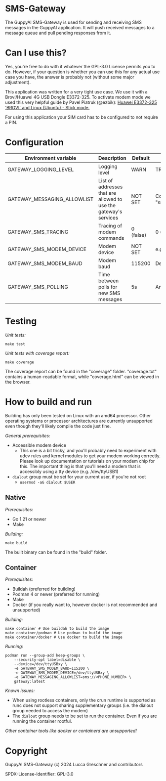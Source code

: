 # SMS-Gateway

The GuppyAI SMS-Gateway is used for sending and receiving SMS messages in the GuppyAI application. It will push received messages to a message queue and pull pending responses from it.

# Can I use this?

Yes, you're free to do with it whatever the GPL-3.0 License permits you to do. 
However, if your question is whether you can use this for any actual use case you have, the answer is probably not (without some major adjustment).

This application was written for a very tight use case. We use it with a Brovi/Huawei 4G USB Dongle E3372-325.
To activate modem mode we used this very helpful guide by Pavel Piatruk (@ezbik): [Huawei E3372-325 'BROVI' and Linux (Ubuntu) - Stick mode.](https://blog.tanatos.org/posts/huawei_e3372h-325_brovi_with_linux_stickmode/)

For using this application your SIM card has to be configured to not require a PIN.

# Configuration

| Environment variable        | Description                                                      | Default   | Possible values                                                               |
|-----------------------------|------------------------------------------------------------------|-----------|-------------------------------------------------------------------------------|
| GATEWAY_LOGGING_LEVEL       | Logging level                                                    | WARN      | TRACE, DEBUG, INFO, WARN, DEBUG                                               |
| GATEWAY_MESSAGING_ALLOWLIST | List of addresses that are allowed to use the gateway's services | NOT SET   | Comma-separated list of addresses, e.g. "sms://+4900000000,sms://+4911111111" |
| GATEWAY_SMS_TRACING         | Tracing of modem commands                                        | 0 (false) | 0 (false), 1 (true)                                                           |
| GATEWAY_SMS_MODEM_DEVICE    | Modem device                                                     | NOT SET   | e.g. /dev/ttyUSB1                                                             |
| GATEWAY_SMS_MODEM_BAUD      | Modem baud                                                       | 115200    | Depends on your hardware                                                      |
| GATEWAY_SMS_POLLING         | Time between polls for new SMS messages                          | 5s        | Any duration                                                                  | 

# Testing

*Unit tests:*

```shell
make test
```

*Unit tests with coverage report:*

```shell
make coverage
```

The coverage report can be found in the "coverage" folder. "coverage.txt" contains a human-readable format, while "coverage.html" can be viewed in the browser.

# How to build and run

Building has only been tested on Linux with an amd64 processor.
Other operating systems or processor architectures are currently unsupported even though they'll likely compile the code just fine.

*General prerequisites:*

- Accessible modem device
  - This one is a bit tricky, and you'll probably need to experiment with udev rules and kernel modules to get your modem working correctly. Please look up documentation or tutorials on your modem chip for this. The important thing is that you'll need a modem that is accessibly using a tty device (e.g. /dev/ttyUSB1)
- `dialout` group must be set for your current user, if you're not root
  - `usermod -aG dialout $USER`

## Native

*Prerequisites:*

- Go 1.21 or newer
- Make

*Building:*

```shell
make build
```

The built binary can be found in the "build" folder.

## Container

*Prerequisites:*

- Buildah (preferred for building)
- Podman 4 or newer (preferred for running)
- Make
- Docker (if you really want to, however docker is not recommended and unsupported)

*Building:*

```shell
make container # Use buildah to build the image
make container/podman # Use podman to build the image
make container/docker # Use docker to build the image
```

*Running:*

```shell
podman run --group-add keep-groups \
    --security-opt label=disable \
    --device=/dev/ttyUSBxy \
    -e GATEWAY_SMS_MODEM_BAUD=115200 \
    -e GATEWAY_SMS_MODEM_DEVICE=/dev/ttyUSBxy \
    -e GATEWAY_MESSAGING_ALLOWLIST=sms://<PHONE_NUMBER> \
    gateway:latest
```

*Known issues:*

- When using rootless containers, only the crun runtime is supported as runc does not support sharing supplementary groups (i.e. the dialout group needed to access the modem)
- The `dialout` group needs to be set to run the container. Even if you are running the container rootful.

_Other container tools like docker or containerd are unsupported!_

# Copyright

GuppyAI SMS-Gateway (c) 2024 Lucca Greschner and contributors

SPDX-License-Identifier: GPL-3.0